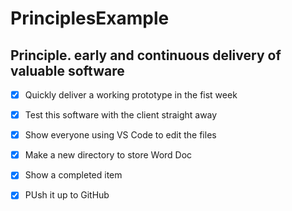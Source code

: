 # PrinciplesExample

## Principle. early and continuous delivery of valuable software


- [x] Quickly deliver a working prototype in the fist week
- [x] Test this software with the client straight away
- [x] Show everyone using VS Code to edit the files
- [x] Make a new directory to store Word Doc
- [x] Show a completed item
- [x] PUsh it up to GitHub


<!-- comment you need to expand on this a little -->
